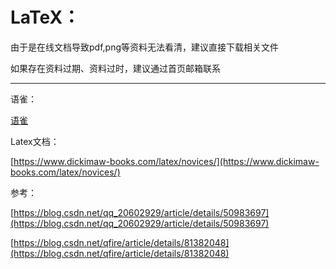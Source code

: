 # LaTeX：

由于是在线文档导致pdf,png等资料无法看清，建议直接下载相关文件

如果存在资料过期、资料过时，建议通过首页邮箱联系

***

语雀：

[语雀](https://www.yuque.com/leesamoyed/bvsayi/kzyphf)

Latex文档：

[https://www.dickimaw-books.com/latex/novices/](https://www.dickimaw-books.com/latex/novices/)

参考：

[https://blog.csdn.net/qq_20602929/article/details/50983697](https://blog.csdn.net/qq_20602929/article/details/50983697)

[https://blog.csdn.net/qfire/article/details/81382048](https://blog.csdn.net/qfire/article/details/81382048)